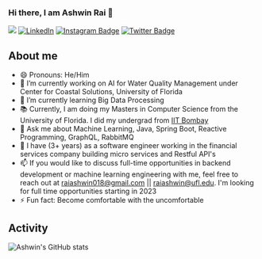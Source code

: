 ### Hi there, I am Ashwin Rai 👋

![](https://komarev.com/ghpvc/?username=ashwin181) [![LinkedIn](https://img.shields.io/badge/-LinkedIn-De76a8?style=flat-square&logo=Linkedin&logoColor=blue&color=white)](https://www.linkedin.com/in/ashwin-rai-6551b8121/) [![Instagram Badge](https://img.shields.io/badge/-Instagram-e4405f?style=flat-square&logo=Instagram&logoColor=red&color=white)](https://www.instagram.com/ashwin_rai/) [![Twitter Badge](https://img.shields.io/badge/-Twitter-e4405f?style=flat-square&logo=Twitter&logoColor=blue&color=white)](https://twitter.com/ashwin1816)


## About me

- 😄 Pronouns: He/Him
- 🔭 I’m currently working on AI for Water Quality Management under Center for Coastal Solutions, University of Florida
- 🌱 I’m currently learning Big Data Processing
- :books: Currently, I am doing my Masters in Computer Science from the University of Florida. I did my undergrad from [IIT Bombay](https://www.iitb.ac.in/)
- 💬 Ask me about Machine Learning, Java, Spring Boot, Reactive Programming, GraphQL, RabbitMQ
- :office: I have (3+ years) as a software engineer working in the financial services company building micro services and Restful API's
- 📫 If you would like to discuss full-time opportunities in backend development or machine learning engineering with me, feel free to reach out at raiashwin018@gmail.com || raiashwin@ufl.edu. I'm looking for full time opportunities starting in 2023
- ⚡ Fun fact: Become comfortable with the uncomfortable

## Activity

![Ashwin's GitHub stats](https://github-readme-stats.vercel.app/api?username=ashwin181&show_icons=true&theme=dark)